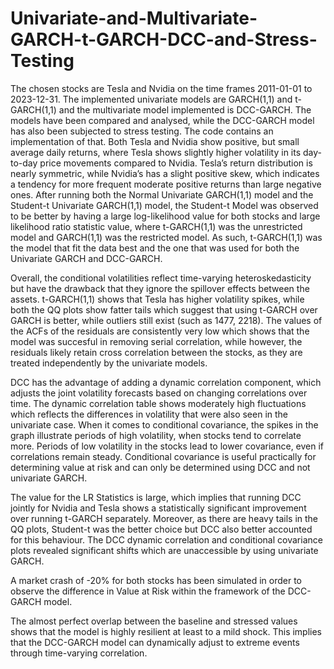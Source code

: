 # Univariate-and-Multivariate-GARCH-t-GARCH-DCC-and-Stress-Testing
The chosen stocks are Tesla and Nvidia on the time frames 2011-01-01 to 2023-12-31. The implemented univariate models are GARCH(1,1) and t-GARCH(1,1) and the multivariate model implemented is DCC-GARCH. The models have been compared and analysed, while the DCC-GARCH model has also been subjected to stress testing.
The code contains an implementation of that.
Both Tesla and Nvidia show positive, but small average daily returns, where Tesla shows slightly higher volatility in its day-to-day price movements compared to Nvidia. Tesla’s return distribution is nearly symmetric, while Nvidia’s has a slight positive skew, which indicates a tendency for more frequent moderate positive returns than large negative ones.
After running both the Normal Univariate GARCH(1,1) model and the Student-t Univariate GARCH(1,1) model, the Student-t Model was observed to be better by having a large log-likelihood value for both stocks and large likelihood ratio statistic value, where t-GARCH(1,1) was the unrestricted model and GARCH(1,1) was the restricted model. As such, t-GARCH(1,1) was the model that fit the data best and the one that was used for both the Univariate GARCH and DCC-GARCH.

Overall, the conditional volatilities reflect time-varying heteroskedasticity but have the drawback that they ignore the spillover effects between the assets. t-GARCH(1,1) shows that Tesla has higher volatility spikes, while both the QQ plots show fatter tails which suggest that using t-GARCH over GARCH is better, while outliers still exist (such as 1477, 2218). The values of the ACFs of the residuals are consistently very low which shows that the model was succesful in removing serial correlation, while however, the residuals likely retain cross correlation between the stocks, as they are treated independently by the univariate models.

DCC has the advantage of adding a dynamic correlation component, which adjusts the joint volatility forecasts based on changing correlations over time. The dynamic correlation table shows moderately high fluctuations which reflects the differences in volatility that were also seen in the univariate case. When it comes to conditional covariance, the spikes in the graph illustrate periods of high volatility, when stocks tend to correlate more. Periods of low volatility in the stocks lead to lower covariance, even if correlations remain steady. Conditional covariance is useful practically for determining value at risk and can only be determined using DCC and not univariate GARCH.

The value for the LR Statistics is large, which implies that running DCC jointly for Nvidia and Tesla shows a statistically significant improvement over running t-GARCH separately. Moreover, as there are heavy tails in the QQ plots, Student-t was the better choice but DCC also better accounted for this behaviour. The DCC dynamic correlation and conditional covariance plots revealed significant shifts which are unaccessible by using univariate GARCH.

A market crash of -20% for both stocks has been simulated in order to observe the difference in Value at Risk within the framework of the DCC-GARCH model.


The almost perfect overlap between the baseline and stressed values shows that the model is highly resilient at least to a mild shock. This implies that the DCC-GARCH model can dynamically adjust to extreme events through time-varying correlation.
